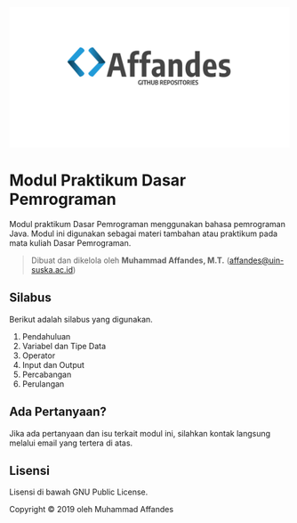 ![](image\affrep.png)

# Modul Praktikum Dasar Pemrograman

Modul praktikum Dasar Pemrograman menggunakan bahasa pemrograman Java. Modul ini digunakan sebagai materi tambahan atau praktikum pada mata kuliah Dasar Pemrograman. 

> Dibuat dan dikelola oleh **Muhammad Affandes, M.T.** ([affandes@uin-suska.ac.id]())



## Silabus

Berikut adalah silabus yang digunakan.

1. Pendahuluan
2. Variabel dan Tipe Data
3. Operator
4. Input dan Output
5. Percabangan
6. Perulangan



## Ada Pertanyaan?

Jika ada pertanyaan dan isu terkait modul ini, silahkan kontak langsung melalui email yang tertera di atas.



## Lisensi

Lisensi di bawah GNU Public License.

Copyright © 2019 oleh Muhammad Affandes